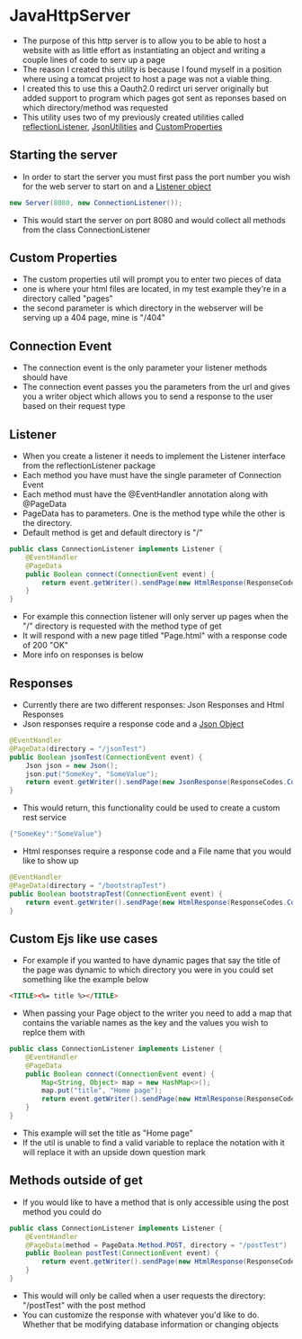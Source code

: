 # JavaHttpServer
* The purpose of this http server is to allow you to be able to host a website with as little effort as instantiating an object and writing a couple lines of code to serv up a page
* The reason I created this utility is because I found myself in a position where using a tomcat project to host a page was not a viable thing.
* I created this to use this a Oauth2.0 redirct uri server originally but added support to program which pages got sent as reponses based on which directory/method was requested
* This utility uses two of my previously created utilities called [reflectionListener](https://github.com/ideaeclipse/ReflectionListener), [JsonUtilities](https://github.com/ideaeclipse/JsonUtilities) and [CustomProperties](https://github.com/ideaeclipse/CustomProperties)

## Starting the server
* In order to start the server you must first pass the port number you wish for the web server to start on and a [Listener object](https://github.com/ideaeclipse/ReflectionListener)
```java
new Server(8080, new ConnectionListener());
```
* This would start the server on port 8080 and would collect all methods from the class ConnectionListener

## Custom Properties
* The custom properties util will prompt you to enter two pieces of data
* one is where your html files are located, in my test example they're in a directory called "pages"
* the second parameter is which directory in the webserver will be serving up a 404 page, mine is "/404"

## Connection Event
* The connection event is the only parameter your listener methods should have
* The connection event passes you the parameters from the url and gives you a writer object which allows you to send a response to the user based on their request type

## Listener
* When you create a listener it needs to implement the Listener interface from the reflectionListener package
* Each method you have must have the single parameter of Connection Event
* Each method must have the @EventHandler annotation along with @PageData
* PageData has to parameters. One is the method type while the other is the directory.
* Default method is get and default directory is "/"
```java
public class ConnectionListener implements Listener {
    @EventHandler
    @PageData
    public Boolean connect(ConnectionEvent event) {
        return event.getWriter().sendPage(new HtmlResponse(ResponseCodes.Code_200, "Page.html"));
    }
}
```
* For example this connection listener will only server up pages when the "/" directory is requested with the method type of get
* It will respond with a new page titled "Page.html" with a response code of 200 "OK"
* More info on responses is below

## Responses
* Currently there are two different responses: Json Responses and Html Responses
* Json responses require a response code and a [Json Object](https://github.com/ideaeclipse/JsonUtilities)
```java
@EventHandler
@PageData(directory = "/jsonTest")
public Boolean jsonTest(ConnectionEvent event) {
    Json json = new Json();
    json.put("SomeKey", "SomeValue");
    return event.getWriter().sendPage(new JsonResponse(ResponseCodes.Code_200, json));
}
```
* This would return, this functionality could be used to create a custom rest service
```java
{"SomeKey":"SomeValue"}
```
* Html responses require a response code and a File name that you would like to show up
```java
@EventHandler   
@PageData(directory = "/bootstrapTest")
public Boolean bootstrapTest(ConnectionEvent event) {
    return event.getWriter().sendPage(new HtmlResponse(ResponseCodes.Code_200, "BootStrapTest.html"));
}
```

## Custom Ejs like use cases
* For example if you wanted to have dynamic pages that say the title of the page was dynamic to which directory you were in you could set something like the example below
```html
<TITLE><%= title %></TITLE>
```
* When passing your Page object to the writer you need to add a map that contains the variable names as the key and the values you wish to replce them with
```java
public class ConnectionListener implements Listener {
    @EventHandler
    @PageData
    public Boolean connect(ConnectionEvent event) {
        Map<String, Object> map = new HashMap<>();
        map.put("title", "Home page");
        return event.getWriter().sendPage(new HtmlResponse(ResponseCodes.Code_200, "Page.html", map)); 
    }
}
```
* This example will set the title as "Home page"
* If the util is unable to find a valid variable to replace the notation with it will replace it with an upside down question mark

## Methods outside of get
* If you would like to have a method that is only accessible using the post method you could do
```java
public class ConnectionListener implements Listener {
    @EventHandler
    @PageData(method = PageData.Method.POST, directory = "/postTest")
    public Boolean postTest(ConnectionEvent event) {
        return event.getWriter().sendPage(new HtmlResponse(ResponseCodes.Code_200, "PostTest.html")); 
    }
}
```
* This would will only be called when a user requests the directory: "/postTest" with the post method
* You can customize the response with whatever you'd like to do. Whether that be modifying database information or changing objects

